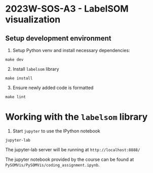 # 2023W-SOS-A3 - LabelSOM visualization

## Setup development environment

1. Setup Python venv and install necessary dependencies:

```
make dev
```

2. Install `labelsom` library

```
make install
```

3. Ensure newly added code is formatted

```
make lint
```

# Working with the `labelsom` library

1. Start `jupyter` to use the IPython notebook

```
jupyter-lab
```

The jupyter-lab server will be running at `http://localhost:8888/`


The jupyter notebook provided by the course can be found at `PySOMVis/PySOMVis/coding_assignment.ipynb`.
